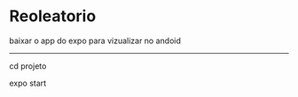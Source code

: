 # Reoleatorio

baixar o app do expo para vizualizar no andoid

------------------------------------------------------------------------

cd projeto

expo start 